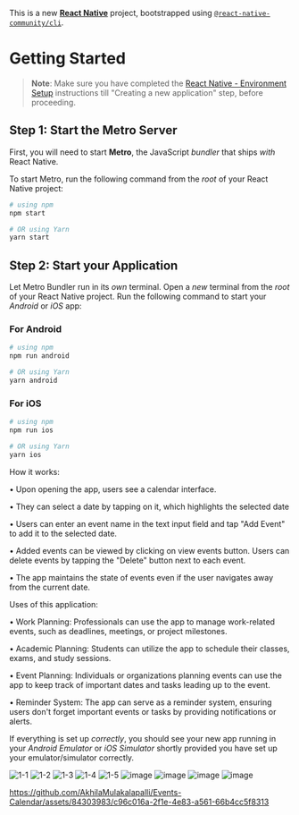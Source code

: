 This is a new [**React Native**](https://reactnative.dev) project, bootstrapped using [`@react-native-community/cli`](https://github.com/react-native-community/cli).

# Getting Started

>**Note**: Make sure you have completed the [React Native - Environment Setup](https://reactnative.dev/docs/environment-setup) instructions till "Creating a new application" step, before proceeding.

## Step 1: Start the Metro Server

First, you will need to start **Metro**, the JavaScript _bundler_ that ships _with_ React Native.

To start Metro, run the following command from the _root_ of your React Native project:

```bash
# using npm
npm start

# OR using Yarn
yarn start
```

## Step 2: Start your Application

Let Metro Bundler run in its _own_ terminal. Open a _new_ terminal from the _root_ of your React Native project. Run the following command to start your _Android_ or _iOS_ app:

### For Android

```bash
# using npm
npm run android

# OR using Yarn
yarn android
```

### For iOS

```bash
# using npm
npm run ios

# OR using Yarn
yarn ios
```
How it works:

•	Upon opening the app, users see a calendar interface.

•	They can select a date by tapping on it, which highlights the selected date 

•	Users can enter an event name in the text input field and tap "Add Event" to add it to the selected date.

•	Added events can be viewed by clicking on view events button. Users can delete events by tapping the "Delete" button next to each event.

•	The app maintains the state of events even if the user navigates away from the current date.

Uses of this application:

•	Work Planning: Professionals can use the app to manage work-related events, such as deadlines, meetings, or project milestones.

•	Academic Planning: Students can utilize the app to schedule their classes, exams, and study sessions.

•	Event Planning: Individuals or organizations planning events can use the app to keep track of important dates and tasks leading up to the event.

•	Reminder System: The app can serve as a reminder system, ensuring users don't forget important events or tasks by providing notifications or alerts.


If everything is set up _correctly_, you should see your new app running in your _Android Emulator_ or _iOS Simulator_ shortly provided you have set up your emulator/simulator correctly.

![1-1](https://github.com/AkhilaMulakalapalli/Events-Calendar/assets/84303983/40d5df96-0aaa-477a-a190-79cd4f28424b)
![1-2](https://github.com/AkhilaMulakalapalli/Events-Calendar/assets/84303983/f9c0183f-239f-4e90-980b-0fba9bb38004)
![1-3](https://github.com/AkhilaMulakalapalli/Events-Calendar/assets/84303983/ae129c4c-c676-4b5a-b9fe-22f889f08abc)
![1-4](https://github.com/AkhilaMulakalapalli/Events-Calendar/assets/84303983/7a871975-2d67-4c7c-a4bf-fe6ef10c7aee)
![1-5](https://github.com/AkhilaMulakalapalli/Events-Calendar/assets/84303983/820cbc28-f828-4108-b035-325365f9b349)
![image](https://github.com/AkhilaMulakalapalli/Events-Calendar/assets/84303983/8e892a8b-8030-427b-8f20-d8ed9c1e9c9f)
![image](https://github.com/AkhilaMulakalapalli/Events-Calendar/assets/84303983/9cfde903-9a57-41d8-963d-e9d7a639c528)
![image](https://github.com/AkhilaMulakalapalli/Events-Calendar/assets/84303983/c2affc84-2f3b-41be-81ab-6251d684023f)
![image](https://github.com/AkhilaMulakalapalli/Events-Calendar/assets/84303983/385fb4ab-82aa-4201-96f3-c2752b9dccbf)

https://github.com/AkhilaMulakalapalli/Events-Calendar/assets/84303983/c96c016a-2f1e-4e83-a561-66b4cc5f8313
